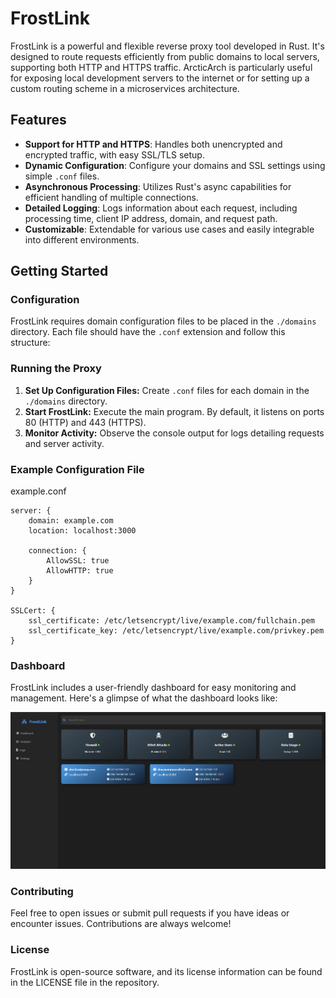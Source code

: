 # FrostLink

FrostLink is a powerful and flexible reverse proxy tool developed in Rust. It's designed to route requests efficiently from public domains to local servers, supporting both HTTP and HTTPS traffic. ArcticArch is particularly useful for exposing local development servers to the internet or for setting up a custom routing scheme in a microservices architecture.

## Features

- **Support for HTTP and HTTPS**: Handles both unencrypted and encrypted traffic, with easy SSL/TLS setup.
- **Dynamic Configuration**: Configure your domains and SSL settings using simple `.conf` files.
- **Asynchronous Processing**: Utilizes Rust's async capabilities for efficient handling of multiple connections.
- **Detailed Logging**: Logs information about each request, including processing time, client IP address, domain, and request path.
- **Customizable**: Extendable for various use cases and easily integrable into different environments.

## Getting Started

### Configuration

FrostLink requires domain configuration files to be placed in the `./domains` directory. Each file should have the `.conf` extension and follow this structure:

### Running the Proxy

1. **Set Up Configuration Files:** Create `.conf` files for each domain in the `./domains` directory.
2. **Start FrostLink:** Execute the main program. By default, it listens on ports 80 (HTTP) and 443 (HTTPS).
3. **Monitor Activity:** Observe the console output for logs detailing requests and server activity.

### Example Configuration File

example.conf
```plaintext
server: {
    domain: example.com
    location: localhost:3000

    connection: {
        AllowSSL: true
        AllowHTTP: true
    }
}

SSLCert: {
    ssl_certificate: /etc/letsencrypt/live/example.com/fullchain.pem
    ssl_certificate_key: /etc/letsencrypt/live/example.com/privkey.pem
}
```

### Dashboard

FrostLink includes a user-friendly dashboard for easy monitoring and management. Here's a glimpse of what the dashboard looks like:

<p align="center">
    <img src="./images/dashboard.png">
</p>

### Contributing
Feel free to open issues or submit pull requests if you have ideas or encounter issues. Contributions are always welcome!

### License
FrostLink is open-source software, and its license information can be found in the LICENSE file in the repository.
